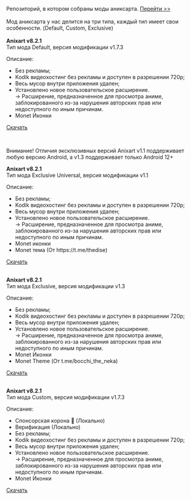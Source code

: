 Репозиторий, в котором собраны моды аниксарта. <a href="https://seele-off.github.io/anixart/repository">Перейти >></a><br><br>Мод аниксарта у нас делится на три типа, каждый тип имеет свои особенности. (Default, Custom, Exclusive)<br><br><b>Anixart v8.2.1</b><br>Тип мода Default, версия модификации v1.7.3

Описание:
<ul>
<li>Без рекламы;</li>
<li>Kodik видеохостинг без рекламы и доступен в разрешении 720p;</li>
<li>Весь мусор внутри приложения удален;</li>
<li>Установлено новое пользовательское расширение.<br>→ Расширение, предназначенное для просмотра аниме, заблокированного из-за нарушения авторских прав или недоступного по иным причинам.</li>
<li>Monet Иконки</li>
</ul>

<a href="https://github.com/seele-off/anixart/releases/download/anixart-default-mod/Anixart_v8.2.1_Default.apk">Скачать</a>

<br>

Внимание! Отличия эксклюзивных версий Anixart v1.1 поддерживает любую версию Android, а v1.3 поддерживает только Android 12+

<b>Anixart v8.2.1</b><br>Тип мода Exclusive Universal, версия модификации v1.1

Описание:
<ul>
<li>Без рекламы;</li>
<li>Kodik видеохостинг без рекламы и доступен в разрешении 720p;</li>
<li>Весь мусор внутри приложения удален;</li>
<li>Установлено новое пользовательское расширение.<br>→ Расширение, предназначенное для просмотра аниме, заблокированного из-за нарушения авторских прав или недоступного по иным причинам.</li>
 <li>Monet иконки</li>
 <li>Monet тема (От https://t.me/thedise)</li>
</ul>

<a href="https://github.com/seele-off/anixart/releases/download/anixart-monet-theme-mod-universal/Anixart_v8.2.1_Exclusive_Universal.apk">Скачать</a>

<br>
<b>Anixart v8.2.1</b><br>Тип мода Exclusive, версия модификации v1.3

Описание:
<ul>
<li>Без рекламы;</li>
<li>Kodik видеохостинг без рекламы и доступен в разрешении 720p;</li>
<li>Весь мусор внутри приложения удален;</li>
<li>Установлено новое пользовательское расширение.<br>→ Расширение, предназначенное для просмотра аниме, заблокированного из-за нарушения авторских прав или недоступного по иным причинам.</li>
<li>Monet Иконки</li>
<li>Monet Theme (От t.me/bocchi_the_neka)</li>
</ul>

<a href="https://github.com/seele-off/anixart/releases/download/anixart-monet-theme-mod/Anixart_v8.2.1_Exclusive.apk">Скачать</a>

<br>
<b>Anixart v8.2.1</b><br>Тип мода Custom, версия модификации v1.7.3

Описание:
<ul>
 <li>Спонсорская корона 👑 (Локально)</li>
 <li>Верификация (Локально)</li>
<li>Без рекламы;</li>
<li>Kodik видеохостинг без рекламы и доступен в разрешении 720p;</li>
<li>Весь мусор внутри приложения удален;</li>
<li>Установлено новое пользовательское расширение.<br>→ Расширение, предназначенное для просмотра аниме, заблокированного из-за нарушения авторских прав или недоступного по иным причинам.</li>
<li>Monet Иконки</li>
</ul>

<a href="https://github.com/seele-off/anixart/releases/download/anixart-custom-mod/Anixart_v8.2.1_Custom.apk">Скачать</a>
